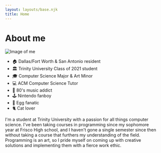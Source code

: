 ```yaml
---
layout: layouts/base.njk
title: Home
---
```


# About me

![Image of me](https://lauerman.dev/static/media/headshot.2cb1a5fe.jpg)

- 🏠 Dallas/Fort Worth & San Antonio resident
- 🏛️ Trinity University Class of 2021 student
- 🎓 Computer Science Major & Art Minor
- 💻 ACM Computer Science Tutor
- 🎷 80's music addict
- 🕹️ Nintendo fanboy
- 🍳 Egg fanatic
- 🐈 Cat lover

I'm a student at Trinity University with a passion for all things computer
science. I've been taking courses in programming since my sophomore year at
Frisco High school, and I haven't gone a single semester since then without
taking a course that furthers my understanding of the field. Programming is an
art, so I pride myself on coming up with creative solutions and implementing
them with a fierce work ethic.
